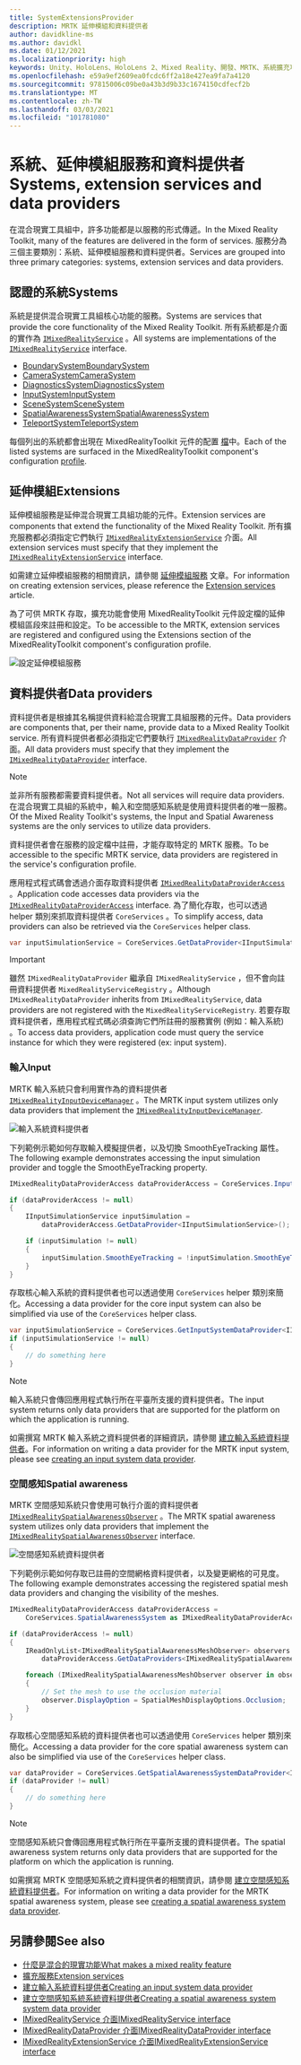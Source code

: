 ```yaml
---
title: SystemExtensionsProvider
description: MRTK 延伸模組和資料提供者
author: davidkline-ms
ms.author: davidkl
ms.date: 01/12/2021
ms.localizationpriority: high
keywords: Unity、HoloLens、HoloLens 2、Mixed Reality、開發、MRTK、系統擴充功能、
ms.openlocfilehash: e59a9ef2609ea0fcdc6ff2a18e427ea9fa7a4120
ms.sourcegitcommit: 97815006c09be0a43b3d9b33c1674150cdfecf2b
ms.translationtype: MT
ms.contentlocale: zh-TW
ms.lasthandoff: 03/03/2021
ms.locfileid: "101781080"
---
```

# <a name="systems-extension-services-and-data-providers"></a><span data-ttu-id="cacb0-104">系統、延伸模組服務和資料提供者</span><span class="sxs-lookup"><span data-stu-id="cacb0-104">Systems, extension services and data providers</span></span>

<span data-ttu-id="cacb0-105">在混合現實工具組中，許多功能都是以服務的形式傳遞。</span><span class="sxs-lookup"><span data-stu-id="cacb0-105">In the Mixed Reality Toolkit, many of the features are delivered in the form of services.</span></span> <span data-ttu-id="cacb0-106">服務分為三個主要類別：系統、延伸模組服務和資料提供者。</span><span class="sxs-lookup"><span data-stu-id="cacb0-106">Services are grouped into three primary categories: systems, extension services and data providers.</span></span>

## <a name="systems"></a><span data-ttu-id="cacb0-107">認證的系統</span><span class="sxs-lookup"><span data-stu-id="cacb0-107">Systems</span></span>

<span data-ttu-id="cacb0-108">系統是提供混合現實工具組核心功能的服務。</span><span class="sxs-lookup"><span data-stu-id="cacb0-108">Systems are services that provide the core functionality of the Mixed Reality Toolkit.</span></span> <span data-ttu-id="cacb0-109">所有系統都是介面的實作為 [`IMixedRealityService`](xref:Microsoft.MixedReality.Toolkit.IMixedRealityService) 。</span><span class="sxs-lookup"><span data-stu-id="cacb0-109">All systems are implementations of the [`IMixedRealityService`](xref:Microsoft.MixedReality.Toolkit.IMixedRealityService) interface.</span></span>

- [<span data-ttu-id="cacb0-110">BoundarySystem</span><span class="sxs-lookup"><span data-stu-id="cacb0-110">BoundarySystem</span></span>](../features/Boundary/BoundarySystemGettingStarted.md)
- [<span data-ttu-id="cacb0-111">CameraSystem</span><span class="sxs-lookup"><span data-stu-id="cacb0-111">CameraSystem</span></span>](../features/CameraSystem/CameraSystemOverview.md)
- [<span data-ttu-id="cacb0-112">DiagnosticsSystem</span><span class="sxs-lookup"><span data-stu-id="cacb0-112">DiagnosticsSystem</span></span>](../features/Diagnostics/DiagnosticsSystemGettingStarted.md)
- [<span data-ttu-id="cacb0-113">InputSystem</span><span class="sxs-lookup"><span data-stu-id="cacb0-113">InputSystem</span></span>](../features/Input/Overview.md)
- [<span data-ttu-id="cacb0-114">SceneSystem</span><span class="sxs-lookup"><span data-stu-id="cacb0-114">SceneSystem</span></span>](../features/SceneSystem/SceneSystemGettingStarted.md)
- [<span data-ttu-id="cacb0-115">SpatialAwarenessSystem</span><span class="sxs-lookup"><span data-stu-id="cacb0-115">SpatialAwarenessSystem</span></span>](../features/SpatialAwareness/SpatialAwarenessGettingStarted.md)
- [<span data-ttu-id="cacb0-116">TeleportSystem</span><span class="sxs-lookup"><span data-stu-id="cacb0-116">TeleportSystem</span></span>](../features/TeleportSystem/Overview.md)

<span data-ttu-id="cacb0-117">每個列出的系統都會出現在 MixedRealityToolkit 元件的配置 [檔](../features/Profiles/Profiles.md)中。</span><span class="sxs-lookup"><span data-stu-id="cacb0-117">Each of the listed systems are surfaced in the MixedRealityToolkit component's configuration [profile](../features/Profiles/Profiles.md).</span></span>

## <a name="extensions"></a><span data-ttu-id="cacb0-118">延伸模組</span><span class="sxs-lookup"><span data-stu-id="cacb0-118">Extensions</span></span>

<span data-ttu-id="cacb0-119">延伸模組服務是延伸混合現實工具組功能的元件。</span><span class="sxs-lookup"><span data-stu-id="cacb0-119">Extension services are components that extend the functionality of the Mixed Reality Toolkit.</span></span> <span data-ttu-id="cacb0-120">所有擴充服務都必須指定它們執行 [`IMixedRealityExtensionService`](xref:Microsoft.MixedReality.Toolkit.IMixedRealityExtensionService) 介面。</span><span class="sxs-lookup"><span data-stu-id="cacb0-120">All extension services must specify that they implement the [`IMixedRealityExtensionService`](xref:Microsoft.MixedReality.Toolkit.IMixedRealityExtensionService) interface.</span></span>

<span data-ttu-id="cacb0-121">如需建立延伸模組服務的相關資訊，請參閱 [延伸模組服務](../features/Extensions/ExtensionServices.md) 文章。</span><span class="sxs-lookup"><span data-stu-id="cacb0-121">For information on creating extension services, please reference the [Extension services](../features/Extensions/ExtensionServices.md) article.</span></span>

<span data-ttu-id="cacb0-122">為了可供 MRTK 存取，擴充功能會使用 MixedRealityToolkit 元件設定檔的延伸模組區段來註冊和設定。</span><span class="sxs-lookup"><span data-stu-id="cacb0-122">To be accessible to the MRTK, extension services are registered and configured using the Extensions section of the MixedRealityToolkit component's configuration profile.</span></span>

![設定延伸模組服務](../features/Images/Profiles/ConfiguredExtensionService.png)

## <a name="data-providers"></a><span data-ttu-id="cacb0-124">資料提供者</span><span class="sxs-lookup"><span data-stu-id="cacb0-124">Data providers</span></span>

<span data-ttu-id="cacb0-125">資料提供者是根據其名稱提供資料給混合現實工具組服務的元件。</span><span class="sxs-lookup"><span data-stu-id="cacb0-125">Data providers are components that, per their name, provide data to a Mixed Reality Toolkit service.</span></span> <span data-ttu-id="cacb0-126">所有資料提供者都必須指定它們要執行 [`IMixedRealityDataProvider`](xref:Microsoft.MixedReality.Toolkit.IMixedRealityDataProvider) 介面。</span><span class="sxs-lookup"><span data-stu-id="cacb0-126">All data providers must specify that they implement the [`IMixedRealityDataProvider`](xref:Microsoft.MixedReality.Toolkit.IMixedRealityDataProvider) interface.</span></span>

> [!NOTE]
> <span data-ttu-id="cacb0-127">並非所有服務都需要資料提供者。</span><span class="sxs-lookup"><span data-stu-id="cacb0-127">Not all services will require data providers.</span></span> <span data-ttu-id="cacb0-128">在混合現實工具組的系統中，輸入和空間感知系統是使用資料提供者的唯一服務。</span><span class="sxs-lookup"><span data-stu-id="cacb0-128">Of the Mixed Reality Toolkit's systems, the Input and Spatial Awareness systems are the only services to utilize data providers.</span></span>

<span data-ttu-id="cacb0-129">資料提供者會在服務的設定檔中註冊，才能存取特定的 MRTK 服務。</span><span class="sxs-lookup"><span data-stu-id="cacb0-129">To be accessible to the specific MRTK service, data providers are registered in the service's configuration profile.</span></span>

<span data-ttu-id="cacb0-130">應用程式程式碼會透過介面存取資料提供者 [`IMixedRealityDataProviderAccess`](xref:Microsoft.MixedReality.Toolkit.IMixedRealityDataProviderAccess) 。</span><span class="sxs-lookup"><span data-stu-id="cacb0-130">Application code accesses data providers via the [`IMixedRealityDataProviderAccess`](xref:Microsoft.MixedReality.Toolkit.IMixedRealityDataProviderAccess) interface.</span></span> <span data-ttu-id="cacb0-131">為了簡化存取，也可以透過 helper 類別來抓取資料提供者 `CoreServices` 。</span><span class="sxs-lookup"><span data-stu-id="cacb0-131">To simplify access, data providers can also be retrieved via the `CoreServices` helper class.</span></span>

```c#
var inputSimulationService = CoreServices.GetDataProvider<IInputSimulationService>(CoreServices.InputSystem);
```

> [!IMPORTANT]
> <span data-ttu-id="cacb0-132">雖然 `IMixedRealityDataProvider` 繼承自 `IMixedRealityService` ，但不會向註冊資料提供者 `MixedRealityServiceRegistry` 。</span><span class="sxs-lookup"><span data-stu-id="cacb0-132">Although `IMixedRealityDataProvider` inherits from `IMixedRealityService`, data providers are not registered with the `MixedRealityServiceRegistry`.</span></span> <span data-ttu-id="cacb0-133">若要存取資料提供者，應用程式程式碼必須查詢它們所註冊的服務實例 (例如：輸入系統) 。</span><span class="sxs-lookup"><span data-stu-id="cacb0-133">To access data providers, application code must query the service instance for which they were registered (ex: input system).</span></span>

### <a name="input"></a><span data-ttu-id="cacb0-134">輸入</span><span class="sxs-lookup"><span data-stu-id="cacb0-134">Input</span></span>

<span data-ttu-id="cacb0-135">MRTK 輸入系統只會利用實作為的資料提供者 [`IMixedRealityInputDeviceManager`](xref:Microsoft.MixedReality.Toolkit.Input.IMixedRealityInputDeviceManager) 。</span><span class="sxs-lookup"><span data-stu-id="cacb0-135">The MRTK input system utilizes only data providers that implement the [`IMixedRealityInputDeviceManager`](xref:Microsoft.MixedReality.Toolkit.Input.IMixedRealityInputDeviceManager).</span></span>

![輸入系統資料提供者](../features/Images/Input/RegisteredServiceProviders.PNG)

<span data-ttu-id="cacb0-137">下列範例示範如何存取輸入模擬提供者，以及切換 SmoothEyeTracking 屬性。</span><span class="sxs-lookup"><span data-stu-id="cacb0-137">The following example demonstrates accessing the input simulation provider and toggle the SmoothEyeTracking property.</span></span>

```c#
IMixedRealityDataProviderAccess dataProviderAccess = CoreServices.InputSystem as IMixedRealityDataProviderAccess;

if (dataProviderAccess != null)
{
    IInputSimulationService inputSimulation =
        dataProviderAccess.GetDataProvider<IInputSimulationService>();

    if (inputSimulation != null)
    {
        inputSimulation.SmoothEyeTracking = !inputSimulation.SmoothEyeTracking;
    }
}
```

<span data-ttu-id="cacb0-138">存取核心輸入系統的資料提供者也可以透過使用 `CoreServices` helper 類別來簡化。</span><span class="sxs-lookup"><span data-stu-id="cacb0-138">Accessing a data provider for the core input system can also be simplified via use of the `CoreServices` helper class.</span></span>

```c#
var inputSimulationService = CoreServices.GetInputSystemDataProvider<IInputSimulationService>();
if (inputSimulationService != null)
{
    // do something here
}
```

> [!NOTE]
> <span data-ttu-id="cacb0-139">輸入系統只會傳回應用程式執行所在平臺所支援的資料提供者。</span><span class="sxs-lookup"><span data-stu-id="cacb0-139">The input system returns only data providers that are supported for the platform on which the application is running.</span></span>

<span data-ttu-id="cacb0-140">如需撰寫 MRTK 輸入系統之資料提供者的詳細資訊，請參閱 [建立輸入系統資料提供者](../features/Input/CreateDataProvider.md)。</span><span class="sxs-lookup"><span data-stu-id="cacb0-140">For information on writing a data provider for the MRTK input system, please see [creating an input system data provider](../features/Input/CreateDataProvider.md).</span></span>

### <a name="spatial-awareness"></a><span data-ttu-id="cacb0-141">空間感知</span><span class="sxs-lookup"><span data-stu-id="cacb0-141">Spatial awareness</span></span>

<span data-ttu-id="cacb0-142">MRTK 空間感知系統只會使用可執行介面的資料提供者 [`IMixedRealitySpatialAwarenessObserver`](xref:Microsoft.MixedReality.Toolkit.SpatialAwareness.IMixedRealitySpatialAwarenessObserver) 。</span><span class="sxs-lookup"><span data-stu-id="cacb0-142">The MRTK spatial awareness system utilizes only data providers that implement the [`IMixedRealitySpatialAwarenessObserver`](xref:Microsoft.MixedReality.Toolkit.SpatialAwareness.IMixedRealitySpatialAwarenessObserver) interface.</span></span>

![空間感知系統資料提供者](../features/Images/SpatialAwareness/SpatialAwarenessProfile.png)

<span data-ttu-id="cacb0-144">下列範例示範如何存取已註冊的空間網格資料提供者，以及變更網格的可見度。</span><span class="sxs-lookup"><span data-stu-id="cacb0-144">The following example demonstrates accessing the registered spatial mesh data providers and changing the visibility of the meshes.</span></span>

```c#
IMixedRealityDataProviderAccess dataProviderAccess =
    CoreServices.SpatialAwarenessSystem as IMixedRealityDataProviderAccess;

if (dataProviderAccess != null)
{
    IReadOnlyList<IMixedRealitySpatialAwarenessMeshObserver> observers =
        dataProviderAccess.GetDataProviders<IMixedRealitySpatialAwarenessMeshObserver>();

    foreach (IMixedRealitySpatialAwarenessMeshObserver observer in observers)
    {
        // Set the mesh to use the occlusion material
        observer.DisplayOption = SpatialMeshDisplayOptions.Occlusion;
    }
}
```

<span data-ttu-id="cacb0-145">存取核心空間感知系統的資料提供者也可以透過使用 `CoreServices` helper 類別來簡化。</span><span class="sxs-lookup"><span data-stu-id="cacb0-145">Accessing a data provider for the core spatial awareness system can also be simplified via use of the `CoreServices` helper class.</span></span>

```c#
var dataProvider = CoreServices.GetSpatialAwarenessSystemDataProvider<IMixedRealitySpatialAwarenessMeshObserver>();
if (dataProvider != null)
{
    // do something here
}
```

> [!NOTE]
> <span data-ttu-id="cacb0-146">空間感知系統只會傳回應用程式執行所在平臺所支援的資料提供者。</span><span class="sxs-lookup"><span data-stu-id="cacb0-146">The spatial awareness system returns only data providers that are supported for the platform on which the application is running.</span></span>

<span data-ttu-id="cacb0-147">如需撰寫 MRTK 空間感知系統之資料提供者的相關資訊，請參閱 [建立空間感知系統資料提供者](../features/SpatialAwareness/CreateDataProvider.md)。</span><span class="sxs-lookup"><span data-stu-id="cacb0-147">For information on writing a data provider for the MRTK spatial awareness system, please see [creating a spatial awareness system data provider](../features/SpatialAwareness/CreateDataProvider.md).</span></span>

## <a name="see-also"></a><span data-ttu-id="cacb0-148">另請參閱</span><span class="sxs-lookup"><span data-stu-id="cacb0-148">See also</span></span>

- [<span data-ttu-id="cacb0-149">什麼是混合的現實功能</span><span class="sxs-lookup"><span data-stu-id="cacb0-149">What makes a mixed reality feature</span></span>](../out-of-scope/MixedRealityServices.md)
- [<span data-ttu-id="cacb0-150">擴充服務</span><span class="sxs-lookup"><span data-stu-id="cacb0-150">Extension services</span></span>](../features/Extensions/ExtensionServices.md)
- [<span data-ttu-id="cacb0-151">建立輸入系統資料提供者</span><span class="sxs-lookup"><span data-stu-id="cacb0-151">Creating an input system data provider</span></span>](../features/Input/CreateDataProvider.md)
- [<span data-ttu-id="cacb0-152">建立空間感知系統系統資料提供者</span><span class="sxs-lookup"><span data-stu-id="cacb0-152">Creating a spatial awareness system system data provider</span></span>](../features/SpatialAwareness/CreateDataProvider.md)
- [<span data-ttu-id="cacb0-153">IMixedRealityService 介面</span><span class="sxs-lookup"><span data-stu-id="cacb0-153">IMixedRealityService interface</span></span>](xref:Microsoft.MixedReality.Toolkit.IMixedRealityService)
- [<span data-ttu-id="cacb0-154">IMixedRealityDataProvider 介面</span><span class="sxs-lookup"><span data-stu-id="cacb0-154">IMixedRealityDataProvider interface</span></span>](xref:Microsoft.MixedReality.Toolkit.IMixedRealityDataProvider)
- [<span data-ttu-id="cacb0-155">IMixedRealityExtensionService 介面</span><span class="sxs-lookup"><span data-stu-id="cacb0-155">IMixedRealityExtensionService interface</span></span>](xref:Microsoft.MixedReality.Toolkit.IMixedRealityExtensionService)
